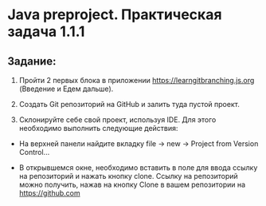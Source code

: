 # Java preproject. Практическая задача 1.1.1

## Задание:

1. Пройти 2 первых блока в приложении https://learngitbranching.js.org (Введение и Едем дальше).

2. Создать Git репозиторий на GitHub и залить туда пустой проект.

3. Склонируйте себе свой проект, используя IDE. Для этого необходимо выполнить следующие действия:

 - На верхней панели найдите вкладку file -> new -> Project from Version Control...  

 - В открывшемся окне, необходимо вставить в поле для ввода ссылку на репозиторий и нажать кнопку clone. Ссылку на репозиторий можно получить, нажав на кнопку Clone в вашем репозитории на https://github.com
